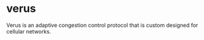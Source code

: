 # verus
Verus is an adaptive congestion control protocol that is custom designed for cellular networks.
